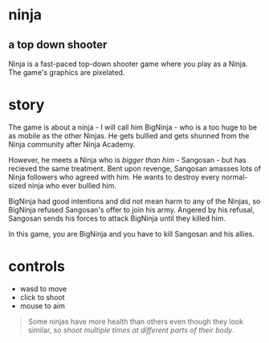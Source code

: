 # ninja
## a top down shooter
Ninja is a fast-paced top-down shooter game where you play as a Ninja.
The game's graphics are pixelated. 

# story

The game is about a ninja - I will call him BigNinja - who is a too huge to be as mobile as the other Ninjas. He gets bullied and gets shunned from the Ninja community after Ninja Academy.

However, he meets a Ninja who is *bigger than him* - Sangosan - but has recieved the same treatment. Bent upon revenge, Sangosan amasses lots of Ninja followers who agreed with him. He wants to destroy every normal-sized ninja who ever bullied him. 

BigNinja had good intentions and did not mean harm to any of the Ninjas, so BigNinja refused Sangosan's offer to join his army. Angered by his refusal, Sangosan sends his forces to attack BigNinja until they killed him.

In this game, you are BigNinja and you have to kill Sangosan and his allies.

# controls
- wasd to move
- click to shoot
- mouse to aim

> Some ninjas have more health than others even though they look similar, so *shoot multiple times at different parts of their body*.

